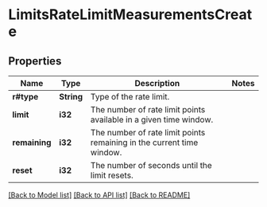 # LimitsRateLimitMeasurementsCreate

## Properties

Name | Type | Description | Notes
------------ | ------------- | ------------- | -------------
**r#type** | **String** | Type of the rate limit. | 
**limit** | **i32** | The number of rate limit points available in a given time window. | 
**remaining** | **i32** | The number of rate limit points remaining in the current time window. | 
**reset** | **i32** | The number of seconds until the limit resets. | 

[[Back to Model list]](../README.md#documentation-for-models) [[Back to API list]](../README.md#documentation-for-api-endpoints) [[Back to README]](../README.md)


